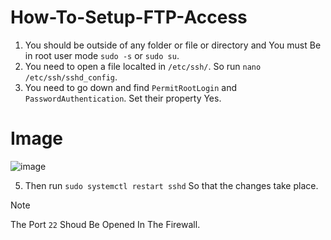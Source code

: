 # How-To-Setup-FTP-Access

1. You should be outside of any folder or file or  directory and You must Be in root user mode ``sudo -s`` or ``sudo su``. 
2. You need to open a file localted in `/etc/ssh/`. So run `nano /etc/ssh/sshd_config`.
3. You need to go down and find `PermitRootLogin` and `PasswordAuthentication`. Set their property Yes.

# Image
![image](https://github.com/How2MCoffc/sftp-setup/assets/148950446/cf97d586-fb23-47c8-9833-05d3a7768f51)

5. Then run `sudo systemctl restart sshd` So that the changes take place.

> [!NOTE]
> The Port `22` Shoud Be Opened In The Firewall.
